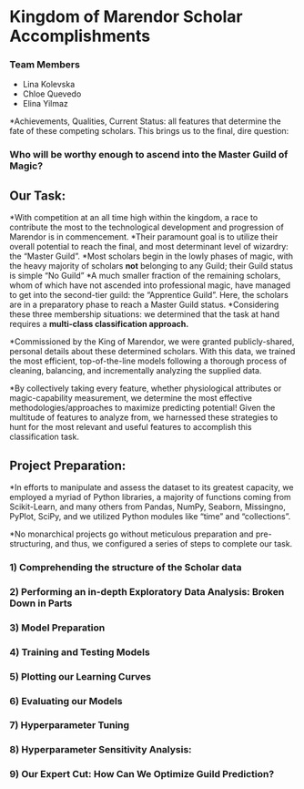 # Kingdom of Marendor Scholar Accomplishments
### Team Members
- Lina Kolevska
- Chloe Quevedo
- Elina Yilmaz

*Achievements, Qualities, Current Status: all features that determine the fate of these competing scholars. This brings us to the final, dire question:
### **Who will be worthy enough to ascend into the Master Guild of Magic?**


## Our Task:
*With competition at an all time high within the kingdom, a race to contribute the most to the technological development and progression of Marendor is in commencement. 
*Their paramount goal is to utilize their overall potential to reach the final, and most determinant level of wizardry: the “Master Guild”.
*Most scholars begin in the lowly phases of magic, with the heavy majority of scholars **not** belonging to any Guild; their Guild status is simple “No Guild”
*A much smaller fraction of the remaining scholars, whom of which have not ascended into professional magic, have managed to get into the second-tier guild: the “Apprentice Guild”. Here, the scholars are in a preparatory phase to reach a Master Guild status. 
*Considering these three membership situations: we determined that the task at hand requires a **multi-class classification approach.**

*Commissioned by the King of Marendor, we were granted publicly-shared, personal details about these determined scholars. With this data, we trained the most efficient, top-of-the-line models following a thorough process of cleaning, balancing, and incrementally analyzing the supplied data. 

*By collectively taking every feature, whether physiological attributes or magic-capability measurement, we determine the most effective methodologies/approaches to maximize predicting potential! Given the multitude of features to analyze from, we harnessed these strategies to hunt for the most relevant and useful features to accomplish this classification task.

## Project Preparation:
*In efforts to manipulate and assess the dataset to its greatest capacity, we employed a myriad of Python libraries, a majority of functions coming from Scikit-Learn, and many others from Pandas, NumPy, Seaborn, Missingno, PyPlot, SciPy, and we utilized Python modules like “time” and “collections”.

*No monarchical projects go without meticulous preparation and pre-structuring, and thus, we configured a series of steps to complete our task. 

### 1) Comprehending the structure of the Scholar data

### 2) Performing an in-depth Exploratory Data Analysis: Broken Down in Parts

### 3) Model Preparation

### 4) Training and Testing Models 

### 5) Plotting our Learning Curves

### 6) Evaluating our Models

### 7) Hyperparameter Tuning

### 8) Hyperparameter Sensitivity Analysis:

### 9) Our Expert Cut: How Can We Optimize Guild Prediction?


